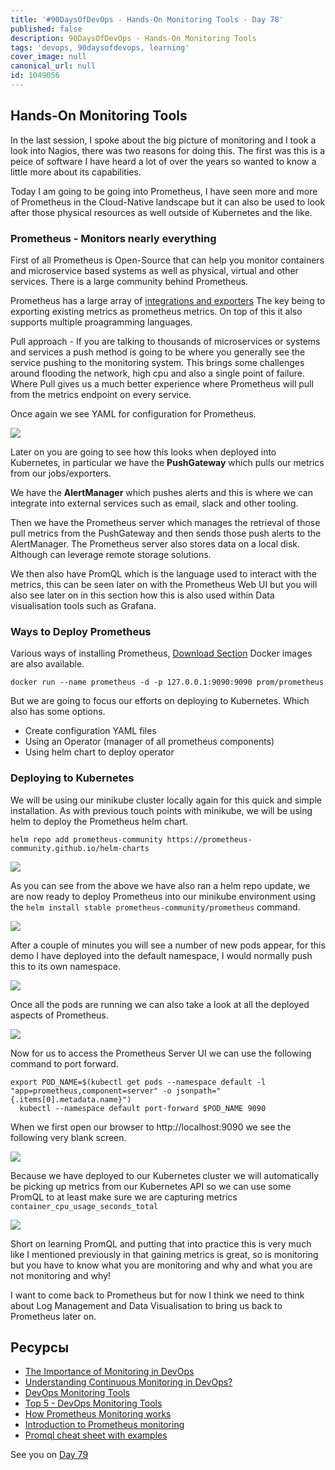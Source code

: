 ```yaml
---
title: '#90DaysOfDevOps - Hands-On Monitoring Tools - Day 78'
published: false
description: 90DaysOfDevOps - Hands-On Monitoring Tools
tags: 'devops, 90daysofdevops, learning'
cover_image: null
canonical_url: null
id: 1049056
---
```

## Hands-On Monitoring Tools

In the last session, I spoke about the big picture of monitoring and I took a look into Nagios, there was two reasons for doing this. The first was this is a peice of software I have heard a lot of over the years so wanted to know a little more about its capabilities. 

Today I am going to be going into Prometheus, I have seen more and more of Prometheus in the Cloud-Native landscape but it can also be used to look after those physical resources as well outside of Kubernetes and the like. 

### Prometheus - Monitors nearly everything

First of all Prometheus is Open-Source that can help you monitor containers and microservice based systems as well as physical, virtual and other services. There is a large community behind Prometheus. 

Prometheus has a large array of [integrations and exporters](https://prometheus.io/docs/instrumenting/exporters/) The key being to exporting existing metrics as prometheus metrics. On top of this it also supports multiple proagramming languages. 

Pull approach - If you are talking to thousands of microservices or systems and services a push method is going to be where you generally see the service pushing to the monitoring system. This brings some challenges around flooding the network, high cpu and also a single point of failure. Where Pull gives us a much better experience where Prometheus will pull from the metrics endpoint on every service. 

Once again we see YAML for configuration for Prometheus. 

![](../images/Day78_Monitoring7.png?v1)

Later on you are going to see how this looks when deployed into Kubernetes, in particular we have the **PushGateway** which pulls our metrics from our jobs/exporters. 

We have the **AlertManager** which pushes alerts and this is where we can integrate into external services such as email, slack and other tooling. 

Then we have the Prometheus server which manages the retrieval of those pull metrics from the PushGateway and then sends those push alerts to the AlertManager. The Prometheus server also stores data on a local disk. Although can leverage remote storage solutions. 

We then also have PromQL which is the language used to interact with the metrics, this can be seen later on with the Prometheus Web UI but you will also see later on in this section how this is also used within Data visualisation tools such as Grafana. 

### Ways to Deploy Prometheus 

Various ways of installing Prometheus, [Download Section](https://prometheus.io/download/) Docker images are also available. 

`docker run --name prometheus -d -p 127.0.0.1:9090:9090 prom/prometheus`

But we are going to focus our efforts on deploying to Kubernetes. Which also has some options. 

- Create configuration YAML files 
- Using an Operator (manager of all prometheus components)
- Using helm chart to deploy operator 

### Deploying to Kubernetes 

We will be using our minikube cluster locally again for this quick and simple installation. As with previous touch points with minikube, we will be using helm to deploy the Prometheus helm chart. 

`helm repo add prometheus-community https://prometheus-community.github.io/helm-charts` 

![](../images/Day78_Monitoring1.png?v1)

As you can see from the above we have also ran a helm repo update, we are now ready to deploy Prometheus into our minikube environment using the `helm install stable prometheus-community/prometheus` command. 

![](../images/Day78_Monitoring2.png?v1)

After a couple of minutes you will see a number of new pods appear, for this demo I have deployed into the default namespace, I would normally push this to its own namespace. 

![](../images/Day78_Monitoring3.png?v1)

Once all the pods are running we can also take a look at all the deployed aspects of Prometheus. 

![](../images/Day78_Monitoring4.png?v1)

Now for us to access the Prometheus Server UI we can use the following command to port forward. 

```
export POD_NAME=$(kubectl get pods --namespace default -l "app=prometheus,component=server" -o jsonpath="{.items[0].metadata.name}")
  kubectl --namespace default port-forward $POD_NAME 9090
```
When we first open our browser to http://localhost:9090 we see the following very blank screen. 

![](../images/Day78_Monitoring5.png?v1)

Because we have deployed to our Kubernetes cluster we will automatically be picking up metrics from our Kubernetes API so we can use some PromQL to at least make sure we are capturing metrics `container_cpu_usage_seconds_total`

![](../images/Day78_Monitoring6.png?v1)

Short on learning PromQL and putting that into practice this is very much like I mentioned previously in that gaining metrics is great, so is monitoring but you have to know what you are monitoring and why and what you are not monitoring and why! 

I want to come back to Prometheus but for now I think we need to think about Log Management and Data Visualisation to bring us back to Prometheus later on. 

## Ресурсы 

- [The Importance of Monitoring in DevOps](https://www.devopsonline.co.uk/the-importance-of-monitoring-in-devops/)
- [Understanding Continuous Monitoring in DevOps?](https://medium.com/devopscurry/understanding-continuous-monitoring-in-devops-f6695b004e3b) 
- [DevOps Monitoring Tools](https://www.youtube.com/watch?v=Zu53QQuYqJ0) 
- [Top 5 - DevOps Monitoring Tools](https://www.youtube.com/watch?v=4t71iv_9t_4)
- [How Prometheus Monitoring works](https://www.youtube.com/watch?v=h4Sl21AKiDg) 
- [Introduction to Prometheus monitoring](https://www.youtube.com/watch?v=5o37CGlNLr8)
- [Promql cheat sheet with examples](https://www.containiq.com/post/promql-cheat-sheet-with-examples)

See you on [Day 79](day79.md)

